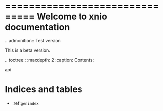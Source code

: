 ===============================
Welcome to xnio documentation
===============================

.. admonition:: Test version

   This is a beta version.

.. toctree::
   :maxdepth: 2
   :caption: Contents:

   api

Indices and tables
==================

* :ref:`genindex`
